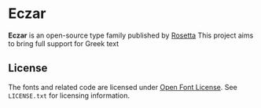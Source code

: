 # Eczar

**Eczar** is an open-source type family published by [Rosetta](https://rosettatype.com) This project aims to bring  full support for Greek text 

## License

The fonts and related code are licensed under [Open Font License](https://github.com/rosettatype/eczar/tree/master/LICENSE.txt). See `LICENSE.txt` for licensing information.


